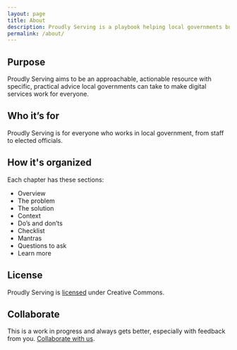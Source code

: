 ```yaml
---
layout: page
title: About
description: Proudly Serving is a playbook helping local governments build people-centered digital public services.
permalink: /about/
---
```


## Purpose

Proudly Serving aims to be an approachable, actionable resource with specific, practical advice local governments can take to make digital services work for everyone.

## Who it’s for

Proudly Serving is for everyone who works in local government, from staff to elected officials.

## How it's organized

Each chapter has these sections:

* Overview
* The problem
* The solution
* Context
* Do’s and don’ts
* Checklist
* Mantras
* Questions to ask
* Learn more

## License

Proudly Serving is [licensed](/license) under Creative Commons.

## Collaborate

This is a work in progress and always gets better, especially with feedback from you. [Collaborate with us](/collaborate).
